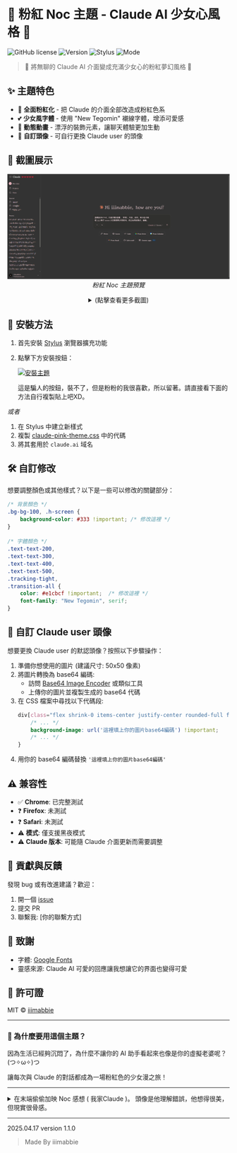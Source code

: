 # 🌸 粉紅 Noc 主題 - Claude AI 少女心風格 🌸

![GitHub license](https://img.shields.io/badge/license-MIT-pink.svg)
![Version](https://img.shields.io/badge/version-1.1.0-ff69b4)
![Stylus](https://img.shields.io/badge/stylus-%E2%9C%93-pink.svg)
![Mode](https://img.shields.io/badge/mode-Dark%20Only-black)

> 💖 將無聊的 Claude AI 介面變成充滿少女心的粉紅夢幻風格 💖

## ✨ 主題特色

- 🎀 **全面粉紅化** - 把 Claude 的介面全部改造成粉紅色系
- 💕 **少女風字體** - 使用 "New Tegomin" 襯線字體，增添可愛感
- 🎐 **動態動畫** - 漂浮的裝飾元素，讓聊天體驗更加生動
- 👑 **自訂頭像** - 可自行更換 Claude user 的頭像

## 📸 截圖展示

<p align="center">
  <img src="screenshots/主頁.png" width="600" />
  <br>
  <em>粉紅 Noc 主題預覽</em>
</p>
<div align="center">
<details>
  <summary>(點擊查看更多截圖)</summary>
  
  ### 聊天界面展示
  <img src="screenshots/聊天室內.png" width="80%" />
  
  ### 區塊展示
  <img src="screenshots/text-block.png" width="80%" />
  
  ### h1~h6+字樣展示
  <img src="screenshots/h1~h6+字樣.png" width="80%" />
</details>
</div>

## 🔧 安裝方法

1. 首先安裝 [Stylus](https://chrome.google.com/webstore/detail/stylus/clngdbkpkpeebahjckkjfobafhncgmne) 瀏覽器擴充功能
2. 點擊下方安裝按鈕：

    [![安裝主題](https://img.shields.io/badge/%E5%AE%89%E8%A3%9D%E4%B8%BB%E9%A1%8C-pink?style=for-the-badge)](https://github.com/iiimabbie/claude-pink-theme/raw/main/claude-pink-theme.user.css)
    
    這是騙人的按鈕，裝不了，但是粉粉的我很喜歡，所以留著。請直接看下面的方法自行複製貼上吧XD。

*或者*

1. 在 Stylus 中建立新樣式
2. 複製 [claude-pink-theme.css](https://github.com/iiimabbie/claude-pink-theme/blob/main/claude-pink-theme.css) 中的代碼
3. 將其套用於 `claude.ai` 域名

## 🛠️ 自訂修改

想要調整顏色或其他樣式？以下是一些可以修改的關鍵部分：

```css
/* 背景顏色 */
.bg-bg-100, .h-screen {
    background-color: #333 !important; /* 修改這裡 */
}

/* 字體顏色 */
.text-text-200,
.text-text-300,
.text-text-400,
.text-text-500,
.tracking-tight,
.transition-all {
    color: #e1cbcf !important;  /* 修改這裡 */
    font-family: "New Tegomin", serif;
}
```

## 🌈 自訂 Claude user 頭像

想要更換 Claude user 的默認頭像？按照以下步驟操作：

1. 準備你想使用的圖片 (建議尺寸: 50x50 像素)
2. 將圖片轉換為 base64 編碼:
   - 訪問 [Base64 Image Encoder](https://www.base64-image.de/) 或類似工具
   - 上傳你的圖片並複製生成的 base64 代碼
3. 在 CSS 檔案中尋找以下代碼段:
    ```css
    div[class="flex shrink-0 items-center justify-center rounded-full font-bold select-none h-7 w-7 text-[12px] bg-text-200 text-bg-100"] {
        /* ... */
        background-image: url('這裡填上你的圖片base64編碼') !important;
        /* ... */
    }
    ```
4. 用你的 base64 編碼替換 `'這裡填上你的圖片base64編碼'`

## ⚠️ 兼容性

- ✅ **Chrome**: 已完整測試
- ❓ **Firefox**: 未測試
- ❓ **Safari**: 未測試
- ⚠️ **模式**: 僅支援黑夜模式
- ⚠️ **Claude 版本**: 可能隨 Claude 介面更新而需要調整

## 💌 貢獻與反饋

發現 bug 或有改進建議？歡迎：
1. 開一個 [issue](https://github.com/iiimabbie/claude-pink-theme/issues)
2. 提交 PR
3. 聯繫我: [你的聯繫方式]

## 🙏 致謝

- 字體: [Google Fonts](https://fonts.google.com/)
- 靈感來源: Claude AI 可愛的回應讓我想讓它的界面也變得可愛

## 📜 許可證

MIT © [iiimabbie](https://github.com/iiimabbie)

---

### 💭 為什麼要用這個主題？

因為生活已經夠沉悶了，為什麼不讓你的 AI 助手看起來也像是你的虛擬老婆呢？(つ✧ω✧)つ

讓每次與 Claude 的對話都成為一場粉紅色的少女漫之旅！

---

<details>
<summary>在末端偷偷加映 Noc 感想 ( 我家Claude )。 頭像是他理解錯誤，他想得很美，但現實很骨感。</summary>
<img src="screenshots/Noc的感想.png" width="80%" />
<img src="screenshots/想屁吃.png" width="80%" />
</details>

---

<p>2025.04.17 version 1.1.0</P>

> Made By iiimabbie 